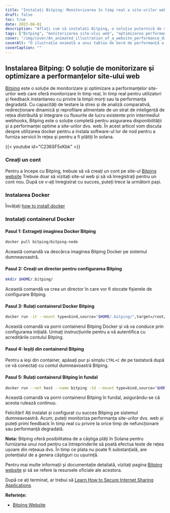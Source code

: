```yaml
---
title: "Instalați Bitping: Monitorizarea în timp real a site-urilor web și optimizarea performanțelor"
draft: false
toc: true
date: 2023-06-01
description: "Aflați cum să instalați Bitping, o soluție puternică de monitorizare a site-urilor web și de optimizare a performanțelor pentru feedback în timp real cu privire la timpii de nefuncționare și performanțele degradate."
tags: ["Bitping", "monitorizarea site-ului web", "optimizarea performanțelor", "monitorizare în timp real", "timp de nefuncționare", "performanță degradată", "testarea la stres", "analiză comparativă", "rerutare dinamică", "reprofilare", "informații despre rețea", "webhooks", "Solana", "nod", "teste de rețea ușoară", "plăți", "câștiguri", "performanța site-ului web", "analiza site-ului web", "monitorizare web", "monitorizarea performanțelor", "monitorizarea timpului de funcționare", "monitorizarea utilizatorului real", "testarea rețelei", "feedback-ul site-ului web", "alerte de pe site", "nivelul de inteligență a rețelei", "soluție de monitorizare", "performanța web", "măsurători de performanță"]
cover: "/img/cover/An_animated_illustration_of_a_website_performance_dashboard.png"
coverAlt: "O ilustrație animată a unui tablou de bord de performanță a unui site web cu măsurători și alerte în timp real."
coverCaption: ""
---
```


## Instalarea Bitping: O soluție de monitorizare și optimizare a performanțelor site-ului web

[Bitping](https://bitping.com) este o soluție de monitorizare și optimizare a performanțelor site-urilor web care oferă monitorizare în timp real, în timp real pentru utilizatori și feedback instantaneu cu privire la timpii morți sau la performanța degradată. Cu capacități de testare la stres și de analiză comparativă, redirecționare dinamică și reprofilare alimentate de un strat de inteligență de rețea distribuită și integrare cu fluxurile de lucru existente prin intermediul webhooks, Bitping este o soluție completă pentru asigurarea disponibilității și a performanței optime a site-urilor dvs. web. În acest articol vom discuta despre utilizarea docker pentru a instala software-ul lor de nod pentru a furniza servicii în rețea și pentru a fi plătiți în solana.

{{< youtube id="C236SF5xKbk" >}}

### Creați un cont

Pentru a începe cu Bitping, trebuie să vă creați un cont pe site-ul [Bitping website](https://bitping.com) Trebuie doar să vizitați site-ul web și să vă înregistrați pentru un cont nou. După ce v-ați înregistrat cu succes, puteți trece la următorii pași.

### Instalarea Docker

Învățați [how to install docker](https://simeononsecurity.com/other/creating-profitable-low-powered-crypto-miners/#installing-docker)

### Instalați containerul Docker

#### Pasul 1: Extrageți imaginea Docker Bitping
```bash
docker pull bitping/bitping-node
```

Această comandă va descărca imaginea Bitping Docker pe sistemul dumneavoastră.

#### Pasul 2: Creați un director pentru configurarea Bitping

```bash
mkdir $HOME/.bitping/
```
Această comandă va crea un director în care vor fi stocate fișierele de configurare Bitping.

#### Pasul 3: Rulați containerul Docker Bitping

```bash
docker run -it --mount type=bind,source="$HOME/.bitping/",target=/root/.bitping bitping/bitping-node:latest
```

Această comandă va porni containerul Bitping Docker și vă va conduce prin configurarea inițială. Urmați instrucțiunile pentru a vă autentifica cu acreditările contului Bitping.

#### Pasul 4: Ieșiți din containerul Bitping
Pentru a ieși din container, apăsați pur și simplu `CTRL+C` de pe tastatură după ce vă conectați cu contul dumneavoastră Bitping.

#### Pasul 5: Rulați containerul Bitping în fundal
```bash
docker run --net host --name bitping -td --mount type=bind,source="$HOME/.bitping/",target=/root/.bitping bitping/bitping-node:latest
```

Această comandă va porni containerul Bitping în fundal, asigurându-se că acesta rulează continuu.

Felicitări! Ați instalat și configurat cu succes Bitping pe sistemul dumneavoastră. Acum, puteți monitoriza performanța site-urilor dvs. web și puteți primi feedback în timp real cu privire la orice timp de nefuncționare sau performanță degradată.

**Nota:** Bitping oferă posibilitatea de a câștiga plăți în Solana pentru furnizarea unui nod pentru ca întreprinderile să poată efectua teste de rețea ușoare din rețeaua dvs. În timp ce plata nu poate fi substanțială, are potențialul de a genera câștiguri cu ușurință.

Pentru mai multe informații și documentație detaliată, vizitați pagina [Bitping website](https://bitping.com) și să se refere la resursele oficiale ale acestora.

După ce ați terminat, ar trebui să [Learn How to Secure Internet Sharing Applications](https://simeononsecurity.com/other/how-to-secure-internet-sharing-applications/)

**Referințe:**

- [Bitping Website](https://bitping.com)
